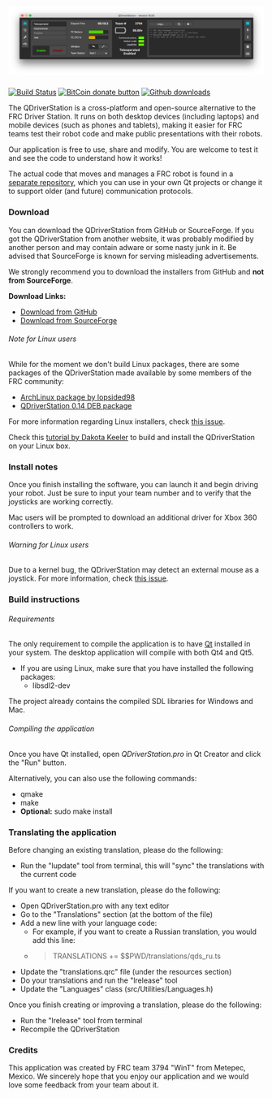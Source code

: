 # [![Screenshot](/etc/screenshots/LabVIEW_Simulation.png)](http://github.com/wint-3794/qdriverstation/etc/screenshots/)

[![Build Status](https://travis-ci.org/WinT-3794/QDriverStation.svg?branch=master)](https://travis-ci.org/WinT-3794/QDriverStation)
[![BitCoin donate button](https://img.shields.io/badge/bitcoin-donate-yellow.svg)](https://blockchain.info/address/1K85yLxjuqUmhkjP839R7C23XFhSxrefMx "Donate once-off to this project using BitCoin")
[![Github downloads](https://img.shields.io/github/downloads/wint-3794/qdriverstation/total.svg)](https://github.com/wint-3794/qdriverstation/releases/latest)

The QDriverStation is a cross-platform and open-source alternative to the FRC Driver Station. It runs on both desktop devices (including laptops) and mobile devices (such as phones and tablets), making it easier for FRC teams test their robot code and make public presentations with their robots.

Our application is free to use, share and modify. You are welcome to test it and see the code to understand how it works!

The actual code that moves and manages a FRC robot is found in a [separate repository](https://github.com/WinT-3794/LibDS), which you can use in your own Qt projects or change it to support older (and future) communication protocols.

### Download

You can download the QDriverStation from GitHub or SourceForge. If you got the QDriverStation from another website, it was probably modified by another person and may contain adware or some nasty junk in it. Be advised that SourceForge is known for serving misleading advertisements.

We strongly recommend you to download the installers from GitHub and **not from SourceForge**.

**Download Links:**

- [Download from GitHub](https://github.com/wint-3794/qdriverstation/releases/latest)
- [Download from SourceForge](https://sourceforge.net/projects/qdriverstation/files/latest/download)

###### Note for Linux users

While for the moment we don't build Linux packages, there are some packages of the QDriverStation made available by some members of the FRC community:

- [ArchLinux package by lopsided98](https://aur.archlinux.org/packages/qdriverstation-git/)
- [QDriverStation 0.14 DEB package](https://drive.google.com/file/d/0BwmIj7Fz03lXZ1JjYnhLVVdRR0E/view)

For more information regarding Linux installers, check [this issue](https://github.com/WinT-3794/QDriverStation/issues/9).

Check this [tutorial by Dakota Keeler](https://www.youtube.com/watch?v=G9DywTB9_cY) to build and install the QDriverStation on your Linux box.

### Install notes

Once you finish installing the software, you can launch it and begin driving your robot. Just be sure to input your team number and to verify that the joysticks are working correctly. 

Mac users will be prompted to download an additional driver for Xbox 360 controllers to work.

###### Warning for Linux users

Due to a kernel bug, the QDriverStation may detect an external mouse as a joystick. For more information, check [this issue](https://github.com/WinT-3794/QDriverStation/issues/13).

### Build instructions

###### Requirements

The only requirement to compile the application is to have [Qt](http://www.qt.io/download-open-source/) installed in your system. The desktop application will compile with both Qt4 and Qt5.

- If you are using Linux, make sure that you have installed the following packages:
    - libsdl2-dev
 
The project already contains the compiled SDL libraries for Windows and Mac.

###### Compiling the application

Once you have Qt installed, open *QDriverStation.pro* in Qt Creator and click the "Run" button.

Alternatively, you can also use the following commands:
- qmake
- make
- **Optional:** sudo make install

### Translating the application

Before changing an existing translation, please do the following:

- Run the "lupdate" tool from terminal, this will "sync" the translations with the current code

If you want to create a new translation, please do the following:

- Open QDriverStation.pro with any text editor
- Go to the "Translations" section (at the bottom of the file)
- Add a new line with your language code:
    - For example, if you want to create a Russian translation, you would add this line:
    - > TRANSLATIONS += $$PWD/translations/qds_ru.ts
- Update the "translations.qrc" file (under the resources section)
- Do your translations and run the "lrelease" tool
- Update the "Languages" class (src/Utilities/Languages.h)

Once you finish creating or improving a translation, please do the following:

- Run the "lrelease" tool from terminal
- Recompile the QDriverStation

### Credits

This application was created by FRC team 3794 "WinT" from Metepec, Mexico. We sincerely hope that you enjoy our application and we would love some feedback from your team about it.
